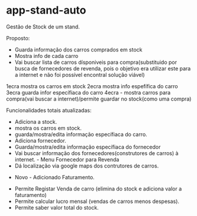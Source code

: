 # app-stand-auto

Gestão de Stock de um stand.

Proposto:

- Guarda informação dos carros comprados em stock
- Mostra info de cada carro
- Vai buscar lista de carros dísponiveis para compra(substituido por busca de fornecedores de revenda, pois o objetivo era utilizar este para a internet e não foi possível encontral solução viável)

1ecra mostra os carros em stock
2ecra mostra info espefífica do carro
3ecra guarda infor específiaca do carro
4ecra - mostra carros para compra(vai buscar a internet)/permite guardar no stock(como uma compra)

Funcionalidades totais atualizadas:

- Adiciona a stock.
- mostra os carros em stock.
- guarda/mostra/edita informação específiaca do carro.
- Adiciona fornecedor.
- Guarda/mostra/edita informação específiaca do fornecedor
- Vai buscar informação dos fornecedores(construtores de carros) à internet. - Menu Fornecedor para Revenda
- Dá localização via google maps dos contrutores de carros.

* Novo - Adicionado Faturamento.
- Permite Registar Venda de carro (elimina do stock e adiciona valor a faturamento)
- Permite calcular lucro mensal (vendas de carros menos despesas).
- Permite saber valor total do stock.
